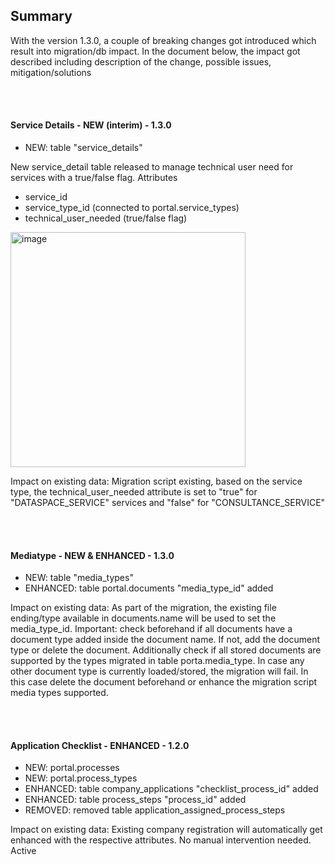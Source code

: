 ## Summary

With the version 1.3.0, a couple of breaking changes got introduced which result into migration/db impact.
In the document below, the impact got described including description of the change, possible issues, mitigation/solutions

<br>
<br>

#### Service Details - NEW (interim) - 1.3.0

* NEW: table "service_details"

New service_detail table released to manage technical user need for services with a true/false flag.
Attributes
* service_id 
* service_type_id (connected to portal.service_types)
* technical_user_needed (true/false flag)

<img width="376" alt="image" src="https://user-images.githubusercontent.com/94133633/228341713-1bbc0354-0ebf-42f7-bc37-135567037b60.png">

Impact on existing data:
Migration script existing, based on the service type, the technical_user_needed attribute is set to "true" for "DATASPACE_SERVICE" services and "false" for "CONSULTANCE_SERVICE"

<br>
<br>

#### Mediatype - NEW & ENHANCED - 1.3.0

* NEW: table "media_types"
* ENHANCED: table portal.documents "media_type_id" added

Impact on existing data:
As part of the migration, the existing file ending/type available in documents.name will be used to set the media_type_id. Important: check beforehand if all documents have a document type added inside the document name. If not, add the document type or delete the document.
Additionally check if all stored documents are supported by the types migrated in table porta.media_type. In case any other document type is currently loaded/stored, the migration will fail. In this case delete the document beforehand or enhance the migration script media types supported.

<br>
<br>

#### Application Checklist - ENHANCED - 1.2.0

* NEW: portal.processes
* NEW: portal.process_types
* ENHANCED: table company_applications "checklist_process_id" added
* ENHANCED: table process_steps "process_id" added
* REMOVED: removed table application_assigned_process_steps

Impact on existing data:
Existing company registration will automatically get enhanced with the respective attributes. No manual intervention needed. Active 


